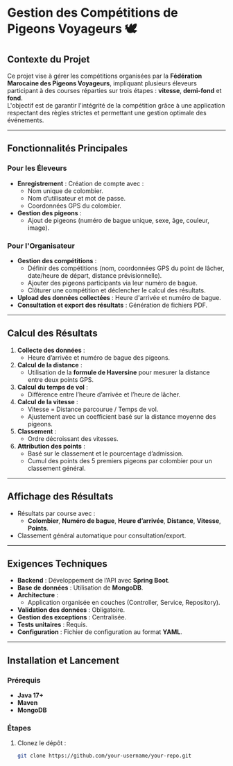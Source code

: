 # Gestion des Compétitions de Pigeons Voyageurs 🕊️

## Contexte du Projet
Ce projet vise à gérer les compétitions organisées par la **Fédération Marocaine des Pigeons Voyageurs**, impliquant plusieurs éleveurs participant à des courses réparties sur trois étapes : **vitesse**, **demi-fond** et **fond**.  
L'objectif est de garantir l'intégrité de la compétition grâce à une application respectant des règles strictes et permettant une gestion optimale des événements.

---

## Fonctionnalités Principales
### Pour les Éleveurs
- **Enregistrement** : Création de compte avec :
  - Nom unique de colombier.
  - Nom d’utilisateur et mot de passe.
  - Coordonnées GPS du colombier.
- **Gestion des pigeons** :
  - Ajout de pigeons (numéro de bague unique, sexe, âge, couleur, image).

### Pour l'Organisateur
- **Gestion des compétitions** :
  - Définir des compétitions (nom, coordonnées GPS du point de lâcher, date/heure de départ, distance prévisionnelle).
  - Ajouter des pigeons participants via leur numéro de bague.
  - Clôturer une compétition et déclencher le calcul des résultats.
- **Upload des données collectées** : Heure d'arrivée et numéro de bague.
- **Consultation et export des résultats** : Génération de fichiers PDF.

---

## Calcul des Résultats
1. **Collecte des données** :
   - Heure d’arrivée et numéro de bague des pigeons.
2. **Calcul de la distance** :
   - Utilisation de la **formule de Haversine** pour mesurer la distance entre deux points GPS.
3. **Calcul du temps de vol** :
   - Différence entre l’heure d’arrivée et l’heure de lâcher.
4. **Calcul de la vitesse** :
   - Vitesse = Distance parcourue / Temps de vol.
   - Ajustement avec un coefficient basé sur la distance moyenne des pigeons.
5. **Classement** :
   - Ordre décroissant des vitesses.
6. **Attribution des points** :
   - Basé sur le classement et le pourcentage d’admission.
   - Cumul des points des 5 premiers pigeons par colombier pour un classement général.

---

## Affichage des Résultats
- Résultats par course avec :
  - **Colombier**, **Numéro de bague**, **Heure d’arrivée**, **Distance**, **Vitesse**, **Points**.
- Classement général automatique pour consultation/export.

---

## Exigences Techniques
- **Backend** : Développement de l’API avec **Spring Boot**.
- **Base de données** : Utilisation de **MongoDB**.
- **Architecture** :
  - Application organisée en couches (Controller, Service, Repository).
- **Validation des données** : Obligatoire.
- **Gestion des exceptions** : Centralisée.
- **Tests unitaires** : Requis.
- **Configuration** : Fichier de configuration au format **YAML**.

---

## Installation et Lancement
### Prérequis
- **Java 17+**
- **Maven**
- **MongoDB**

### Étapes
1. Clonez le dépôt :
   ```bash
   git clone https://github.com/your-username/your-repo.git
